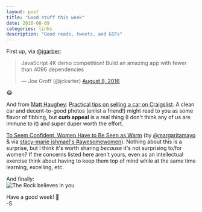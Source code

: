 ```yaml
---
layout: post
title: "Good stuff this week"
date: 2016-08-09
categories: links
description: "Good reads, tweets, and GIFs"
---
```


First up, via [@jgarber](https://twitter.com/jgarber):

<blockquote class="twitter-tweet" data-lang="en"><p lang="en" dir="ltr">JavaScript 4K demo competition! Build an amazing app with fewer than 4096 dependencies</p>&mdash; Joe Groff (@jckarter) <a href="https://twitter.com/jckarter/status/762683017466744832">August 8, 2016</a></blockquote> <script async src="//platform.twitter.com/widgets.js" charset="utf-8"></script>

:joy:

And from [Matt Haughey](https://twitter.com/mathowie): [Practical tips on selling a car on Craigslist](https://15minutes.inthemorni.ng/practical-tips-on-selling-a-car-on-craigslist-585449da628c#.c54iguuht). A clean car and decent-to-good photos (enlist a friend!) might read to you as some flavor of fibbing, but **curb appeal** is a real thing (I don't think any of us are immune to it) and super duper worth the effort.

[To Seem Confident, Women Have to Be Seen as Warm](https://hbr.org/2016/07/to-seem-confident-women-have-to-be-seen-as-warm) (by [@margaritamayo](https://twitter.com/margaritmayo) &amp; via [stacy-marie ishmael's #awesomewomen](http://us4.campaign-archive2.com/home/?u=1542aabcd614d3cd89d54600b&id=4a47f5fa43)). Nothing about this is a surprise, but I think it's worth sharing _because_ it's not surprising to/for women? If the concerns listed here aren't yours, even as an intellectual exercise think about having to keep them top of mind while at the same time learning, excelling, etc.

And finally:   
![The Rock believes in you](http://66.media.tumblr.com/3dc55fbc7ce7095993fca3fb691ba64b/tumblr_oamlwwFU4Z1r1thdeo1_400.gif)


Have a good week! :wave:   
-S